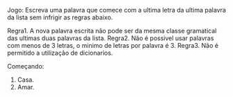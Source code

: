 Jogo: Escreva uma palavra que comece com a ultima letra da ultima palavra da lista sem infrigir as regras abaixo.

Regra1. A nova palavra escrita não pode ser da mesma classe gramatical das ultimas duas palavras da lista.
Regra2. Não é possivel usar palavras com menos de 3 letras, o minimo de letras por palavra é 3.
Regra3. Não é permitido a utilização de dicionarios.

Começando:

1. Casa.
2. Amar.

